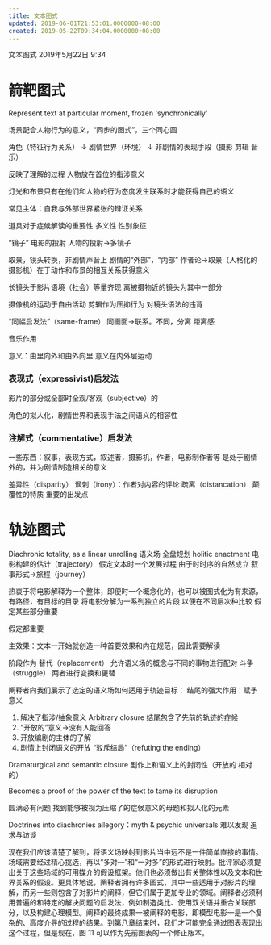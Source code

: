 ```yaml
---
title: 文本图式
updated: 2019-06-01T21:53:01.0000000+08:00
created: 2019-05-22T09:34:04.0000000+08:00
---
```


文本图式
2019年5月22日
9:34

# 箭靶图式
Represent text at particular moment, frozen 'synchronically'

场景配合人物行为的意义，“同步的图式”，三个同心圆

角色（特征行为关系）
↓
剧情世界（环境）
↓
非剧情的表现手段（摄影 剪辑 音乐）

反映了理解的过程
人物放在首位的指涉意义

灯光和布景只有在他们和人物的行为态度发生联系时才能获得自己的语义

常见主体：自我与外部世界紧张的辩证关系

道具对于症候解读的重要性
多义性 性别象征

“镜子” 电影的投射 人物的投射→多镜子

取景，镜头转换，非剧情声音上
剧情的“外部”，“内部”
作者论→取景（人格化的摄影机）在于动作和布景的相互关系获得意义

长镜头于影片语境（社会）等量齐现
离被摄物近的镜头为其中一部分

摄像机的运动于自由活动
剪辑作为压抑行为
对镜头语法的违背

“同幅启发法”（same-frame）
同画面→联系。不同，分离 距离感

音乐作用

意义：由里向外和由外向里
意义在内外层运动

### 表现式（expressivist)启发法
影片的部分或全部时全观/客观（subjective）的

角色的拟人化，剧情世界和表现手法之间语义的相容性

### 注解式（commentative）启发法
一些东西：叙事，表现方式，叙述者，摄影机，作者，电影制作者等
是处于剧情外的，并为剧情制造相关的意义

差异性（disparity）
讽刺（irony）：作者对内容的评论
疏离（distancation） 颠覆性的特质
重要的出发点

# 轨迹图式
Diachronic totality, as a linear unrolling
语义场 全盘规划 holitic enactment
电影构建的估计（trajectory）
假定文本时一个发展过程 由于时时序的自然成立
叙事形式→旅程（journey）

热衷于将电影解释为一个整体，即便时一个概念化的，也可以被图式化为有来源，有路径，有目标的目录
将电影分解为一系列独立的片段
以便在不同层次种比较
假定某些部分重要

假定都重要

主效果：文本一开始就创造一种首要效果和内在规范，因此需要解读

阶段作为
替代（replacement）
允许语义场的概念与不同的事物进行配对
斗争（struggle）
两者进行变换和更替

阐释者向我们展示了选定的语义场如何适用于轨迹目标：
结尾的强大作用：赋予意义
1.  解决了指涉/抽象意义
Arbitrary closure 结尾包含了先前的轨迹的症候
2.  “开放的”意义→没有人能回答
3.  开放编剧的主体的了解
4.  剧情上封闭语义的开放
“驳斥结局”（refuting the ending）

Dramaturgical and semantic closure
剧作上和语义上的封闭性（开放的 相对的）

Becomes a proof of the power of the text to tame its disruption

圆满必有问题
找到能够被视为压缩了的症候意义的母题和拟人化的元素

Doctrines into diachronies
allegory：myth & psychic universals
难以发现 追求与访谈

现在我们应该清楚了解到，将语义场映射到影片当中远不是一件简单直接的事情。场域需要经过精心挑选，再以“多对—”和“一对多”的形式进行映射。批评家必须提出关于这些场域的可用媒介的假设框架。他们也必须做出有关整体性以及文本和世界关系的假设。更具体地说，阐释者拥有许多图式，其中一些适用于对影片的理解，而另一些则包含了对影片的阐释，但它们属于更加专业的领域。阐释者必须利用普遍的和特定的解决问题的启发法，例如制造类比、使用双关语并重合关联部分，以及构建心理模型。阐释的最终成果一被阐释的电影，即模型电影一是一个复杂的、高度介导的过程的结果。到第八章结束时，我们才可能完全通过图表表现出这个过程，但是现在，图 11 可以作为先前图表的一个修正版本。

